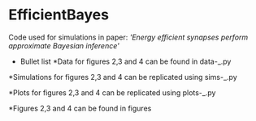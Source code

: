# EfficientBayes
Code used for simulations in paper: *'Energy efficient synapses perform approximate Bayesian inference'*

* Bullet list
*Data for figures 2,3 and 4 can be found in data-_.py

*Simulations for figures 2,3 and 4 can be replicated using sims-_.py

*Plots for figures 2,3 and 4 can be replicated using plots-_.py

*Figures 2,3 and 4 can be found in figures
